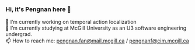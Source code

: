 ### Hi, it's Pengnan here 👋


🔭 I’m currently working on temporal action localization  
🌱 I’m currently studying at McGill University as an U3 software engineering undergrad.  
📫 How to reach me: pengnan.fan@mail.mcgill.ca / pengnanf@cim.mcgill.ca  

<!--
**Catosine/Catosine** is a ✨ _special_ ✨ repository because its `README.md` (this file) appears on your GitHub profile.

Here are some ideas to get you started:

- 🔭 I’m currently working on ...
- 🌱 I’m currently learning ...
- 👯 I’m looking to collaborate on ...
- 🤔 I’m looking for help with ...
- 💬 Ask me about ...
- 📫 How to reach me: ...
- 😄 Pronouns: ...
- ⚡ Fun fact: ...
-->
